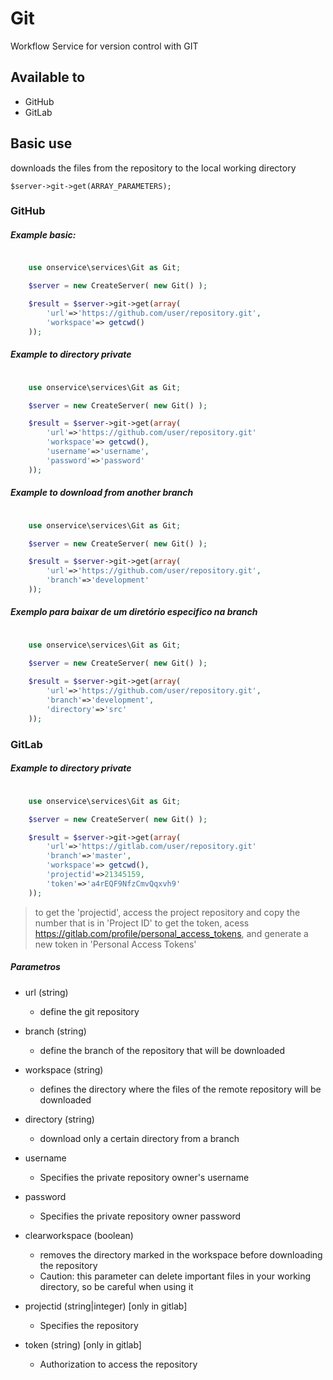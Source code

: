 # Git
Workflow Service for version control with GIT

## Available to

- GitHub
- GitLab



## Basic use
downloads the files from the repository to the local working directory

	$server->git->get(ARRAY_PARAMETERS);


### GitHub

##### Example basic:
```php

	use onservice\services\Git as Git;

	$server = new CreateServer( new Git() );

	$result = $server->git->get(array(
		'url'=>'https://github.com/user/repository.git',
		'workspace'=> getcwd()
	));
```

##### Example to directory private

```php

	use onservice\services\Git as Git;

	$server = new CreateServer( new Git() );

	$result = $server->git->get(array(
		'url'=>'https://github.com/user/repository.git'
		'workspace'=> getcwd(),
		'username'=>'username',
		'password'=>'password'
	));
```

##### Example to download from another branch

```php

	use onservice\services\Git as Git;

	$server = new CreateServer( new Git() );

	$result = $server->git->get(array(
		'url'=>'https://github.com/user/repository.git',
		'branch'=>'development'
	));
```

##### Exemplo para baixar de um diretório especifico na branch

```php

	use onservice\services\Git as Git;

	$server = new CreateServer( new Git() );
	
	$result = $server->git->get(array(
		'url'=>'https://github.com/user/repository.git',
		'branch'=>'development',
		'directory'=>'src'
	));
```



### GitLab

##### Example to directory private

```php

	use onservice\services\Git as Git;

	$server = new CreateServer( new Git() );

	$result = $server->git->get(array(
		'url'=>'https://gitlab.com/user/repository.git'
		'branch'=>'master',
		'workspace'=> getcwd(),
		'projectid'=>21345159,
		'token'=>'a4rEQF9NfzCmvQqxvh9'
	));
```

>  to get the 'projectid', access the project repository and copy the number that is in 'Project ID'
> to get the token, acess https://gitlab.com/profile/personal_access_tokens, and generate a new token in 'Personal Access Tokens'


##### Parametros

- url (string)
	- define the git repository

- branch (string)
	- define the branch of the repository that will be downloaded

- workspace (string)
	- defines the directory where the files of the remote repository will be downloaded

- directory (string)
	- download only a certain directory from a branch

- username
	- Specifies the private repository owner's username

- password 
	- Specifies the private repository owner password

- clearworkspace (boolean)
	- removes the directory marked in the workspace before downloading the repository
	- Caution: this parameter can delete important files in your working directory, so be careful when using it

- projectid (string|integer) [only in gitlab]
	- Specifies the repository 

- token (string) [only in gitlab]
	- Authorization to access the repository